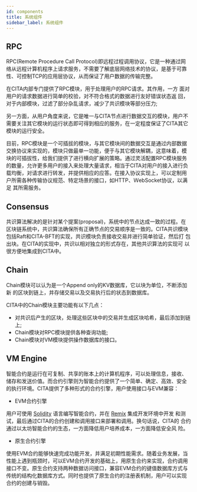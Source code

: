 ```yaml
---
id: components
title: 系统组件
sidebar_label: 系统组件
---
```

## RPC

RPC(Remote Procedure Call Protocol)即远程过程调用协议，它是一种通过网 络从远程计算机程序上请求服务，不需要了解底层网络技术的协议，是基于可靠 性、可控制TCP的应用层协议，从而保证了用户数据的传输完整。

在CITA内部专门提供了RPC模块，用于处理用户的RPC请求。其作用，一方 面对用户的请求数据进行简单的校验，对不符合格式的数据进行友好错误状态返 回，对于内部模块，过滤了部分杂乱请求，减少了共识模块等部分压力;

另一方面，从用户角度来说，它是唯一与CITA节点进行数据交互的模块，用户不 需要关注其它模块的运行状态即可得到相应的服务，在一定程度保证了CITA其它 模块的运行安全。

目前，RPC模块是一个可插拔的模块，与其它模块间的数据交互是通过内部数据 交换协议来实现的，模块只做最单一功能，便于与其它模块解耦，这意味着，模 块的可插拔性，给我们提供了进行横向扩展的策略。通过灵活配置RPC模块服务 的数量，允许更多用户的接入来处理大量请求，相当于CITA对用户的接入进行负 载均衡，对请求进行转发，并提供相应的应答。在接入协议实现上，可以定制用 户所需各种传输协议规范、特定场景的接口，如HTTP、ＷebSocket协议，以满足 其所需服务。

## Consensus

共识算法解决的是针对某个提案(proposal)，系统中的节点达成一致的过程。在 区块链系统中，共识算法确保所有正确节点的交易顺序是一致的。CITA共识模块 包括Raft和CITA-BFT的实现，共识模块负责接收交易并进行简单验证，然后打 包出块。在CITA的实现中，共识以相对独立的形式存在，其他共识算法的实现可 以很方便地集成到CITA中。

## Chain

Chain模块可以认为是一个Append only的KV数据库，它以块为单位，不断添加新 的区块到链上，并存储交易以及交易执行后的状态到数据库。

CITA中的Chain模块主要功能有以下几点：

* 对共识后产生的区块，处理这些区块中的交易并生成区块哈希，最后添加到链上;
* Chain模块对RPC模块提供各种查询功能;
* Chain模块对VM模块提供操作数据库的接口。

## VM Engine

智能合约是运行在可复制、共享的账本上的计算机程序，可以处理信息，接收、 储存和发送价值。而合约引擎则为智能合约提供了一个简单、确定、高效、安全 的执行环境。CITA提供了多种形式的合约引擎，用户使用接口与EVM兼容：

* EVM合约引擎

用户可使用 [Solidity](https://solidity.readthedocs.io/en/latest/introduction-to-smart-contracts.html) 语言编写智能合约，并在 [Remix](http://remix.ethereum.org) 集成开发环境中开发 和测试，最后通过CITA的合约创建和调用接口来部署和调用。换句话说，CITA的 合约通过以太坊智能合约的生态，一方面降低用户培养成本，一方面降低安全风 险。

* 原生合约引擎

使用EVM合约能够快速完成功能开发，并满足初期性能需求。随着业务发展，当 性能上遇到瓶颈时，可以EVM合约开发的基础上，用原生合约来实现，合约调用 接口不变。原生合约支持两种数据访问接口，兼容EVM合约的键值数据库方式与 传统的结构化数据库方式。同时也提供了原生合约的注册表机制，用户可以实现 合约的创建与销毁。
